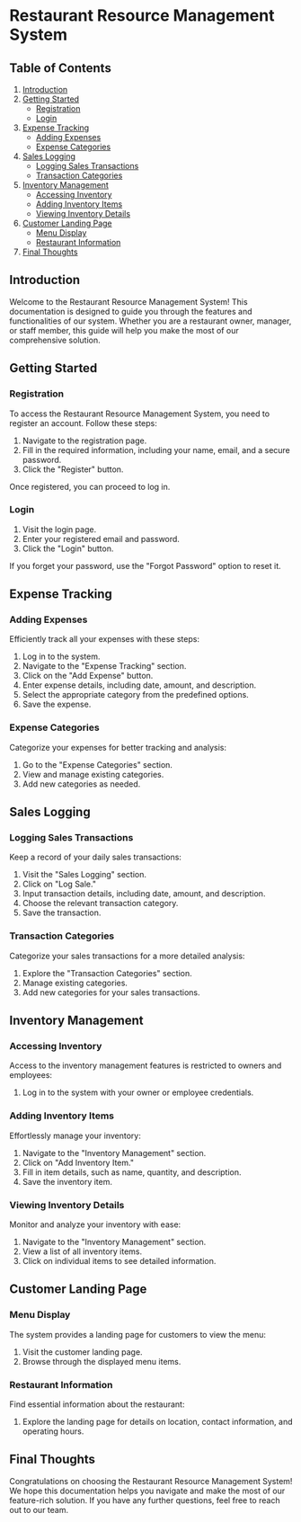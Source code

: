 # Restaurant Resource Management System

## Table of Contents

1. [Introduction](#introduction)
2. [Getting Started](#getting-started)
   - [Registration](#registration)
   - [Login](#login)
3. [Expense Tracking](#expense-tracking)
   - [Adding Expenses](#adding-expenses)
   - [Expense Categories](#expense-categories)
4. [Sales Logging](#sales-logging)
   - [Logging Sales Transactions](#logging-sales-transactions)
   - [Transaction Categories](#transaction-categories)
5. [Inventory Management](#inventory-management)
   - [Accessing Inventory](#accessing-inventory)
   - [Adding Inventory Items](#adding-inventory-items)
   - [Viewing Inventory Details](#viewing-inventory-details)
6. [Customer Landing Page](#customer-landing-page)
   - [Menu Display](#menu-display)
   - [Restaurant Information](#restaurant-information)
7. [Final Thoughts](#final-thoughts)

## Introduction

Welcome to the Restaurant Resource Management System! This documentation is designed to guide you through the features and functionalities of our system. Whether you are a restaurant owner, manager, or staff member, this guide will help you make the most of our comprehensive solution.

## Getting Started

### Registration

To access the Restaurant Resource Management System, you need to register an account. Follow these steps:

1. Navigate to the registration page.
2. Fill in the required information, including your name, email, and a secure password.
3. Click the "Register" button.

Once registered, you can proceed to log in.

### Login

1. Visit the login page.
2. Enter your registered email and password.
3. Click the "Login" button.

If you forget your password, use the "Forgot Password" option to reset it.

## Expense Tracking

### Adding Expenses

Efficiently track all your expenses with these steps:

1. Log in to the system.
2. Navigate to the "Expense Tracking" section.
3. Click on the "Add Expense" button.
4. Enter expense details, including date, amount, and description.
5. Select the appropriate category from the predefined options.
6. Save the expense.

### Expense Categories

Categorize your expenses for better tracking and analysis:

1. Go to the "Expense Categories" section.
2. View and manage existing categories.
3. Add new categories as needed.

## Sales Logging

### Logging Sales Transactions

Keep a record of your daily sales transactions:

1. Visit the "Sales Logging" section.
2. Click on "Log Sale."
3. Input transaction details, including date, amount, and description.
4. Choose the relevant transaction category.
5. Save the transaction.

### Transaction Categories

Categorize your sales transactions for a more detailed analysis:

1. Explore the "Transaction Categories" section.
2. Manage existing categories.
3. Add new categories for your sales transactions.

## Inventory Management

### Accessing Inventory

Access to the inventory management features is restricted to owners and employees:

1. Log in to the system with your owner or employee credentials.

### Adding Inventory Items

Effortlessly manage your inventory:

1. Navigate to the "Inventory Management" section.
2. Click on "Add Inventory Item."
3. Fill in item details, such as name, quantity, and description.
4. Save the inventory item.

### Viewing Inventory Details

Monitor and analyze your inventory with ease:

1. Navigate to the "Inventory Management" section.
2. View a list of all inventory items.
3. Click on individual items to see detailed information.

## Customer Landing Page

### Menu Display

The system provides a landing page for customers to view the menu:

1. Visit the customer landing page.
2. Browse through the displayed menu items.

### Restaurant Information

Find essential information about the restaurant:

1. Explore the landing page for details on location, contact information, and operating hours.

## Final Thoughts

Congratulations on choosing the Restaurant Resource Management System! We hope this documentation helps you navigate and make the most of our feature-rich solution. If you have any further questions, feel free to reach out to our team.
